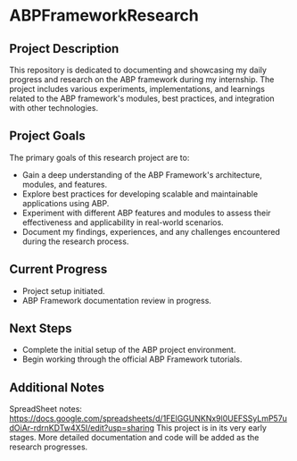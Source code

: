 # ABPFrameworkResearch

## Project Description

This repository is dedicated to documenting and showcasing my daily progress and research on the ABP framework during my internship. The project includes various experiments, implementations, and learnings related to the ABP framework's modules, best practices, and integration with other technologies.

## Project Goals

The primary goals of this research project are to:

* Gain a deep understanding of the ABP Framework's architecture, modules, and features.
* Explore best practices for developing scalable and maintainable applications using ABP.
* Experiment with different ABP features and modules to assess their effectiveness and applicability in real-world scenarios.
* Document my findings, experiences, and any challenges encountered during the research process.

## Current Progress

* Project setup initiated.
* ABP Framework documentation review in progress.

## Next Steps

* Complete the initial setup of the ABP project environment.
* Begin working through the official ABP Framework tutorials.

## Additional Notes

SpreadSheet notes: https://docs.google.com/spreadsheets/d/1FElGGUNKNx9l0UEFSSyLmP57udOiAr-rdrnKDTw4X5I/edit?usp=sharing
This project is in its very early stages. More detailed documentation and code will be added as the research progresses.
